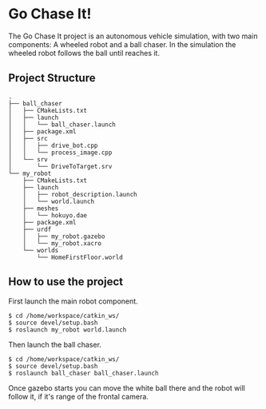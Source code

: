 
# Go Chase It!

The Go Chase It project is an autonomous vehicle simulation, with two main components: A wheeled robot and a ball chaser. In the simulation the wheeled robot follows the ball until reaches it.

## Project Structure

```
.
├── ball_chaser
│   ├── CMakeLists.txt
│   ├── launch
│   │   └── ball_chaser.launch
│   ├── package.xml
│   ├── src
│   │   ├── drive_bot.cpp
│   │   └── process_image.cpp
│   └── srv
│       └── DriveToTarget.srv
└── my_robot
    ├── CMakeLists.txt
    ├── launch
    │   ├── robot_description.launch
    │   └── world.launch
    ├── meshes
    │   └── hokuyo.dae
    ├── package.xml
    ├── urdf
    │   ├── my_robot.gazebo
    │   └── my_robot.xacro
    └── worlds
        └── HomeFirstFloor.world
```

## How to use the project

First launch the main robot component.

```
$ cd /home/workspace/catkin_ws/
$ source devel/setup.bash
$ roslaunch my_robot world.launch
```

Then launch the ball chaser.

```
$ cd /home/workspace/catkin_ws/
$ source devel/setup.bash
$ roslaunch ball_chaser ball_chaser.launch
```

Once gazebo starts you can move the white ball there and the robot will follow it, if it's range of the frontal camera.
